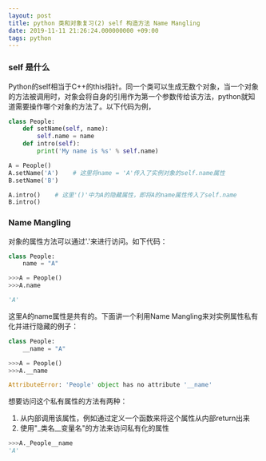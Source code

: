```yaml
---
layout: post
title: python 类和对象复习(2) self 构造方法 Name Mangling
date: 2019-11-11 21:26:24.000000000 +09:00
tags: python
---
```


### self 是什么

Python的self相当于C++的this指针。同一个类可以生成无数个对象，当一个对象的方法被调用时，对象会将自身的引用作为第一个参数传给该方法，python就知道需要操作哪个对象的方法了。以下代码为例，

```python
class People:
    def setName(self, name):
        self.name = name
    def intro(self):
        print('My name is %s' % self.name)

A = People()
A.setName('A')    # 这里将name = 'A'传入了实例对象的self.name属性
B.setName('B')

A.intro()    # 这里'()'中为A的隐藏属性，即将A的name属性传入了self.name
B.intro()
```

### Name Mangling

对象的属性方法可以通过'.'来进行访问。如下代码：

```python
class People:
    name = "A"

>>>A = People()
>>>A.name

'A'
```

这里A的name属性是共有的。下面讲一个利用Name Mangling来对实例属性私有化并进行隐藏的例子：

```python
class People:
    __name = "A"

>>>A = People()
>>>A.__name

AttributeError: 'People' object has no attribute '__name'
```
想要访问这个私有属性的方法有两种：
1. 从内部调用该属性，例如通过定义一个函数来将这个属性从内部return出来
2. 使用"_类名__变量名"的方法来访问私有化的属性

```python
>>>A._People__name
'A'
```
